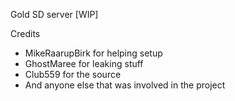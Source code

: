 Gold SD server [WIP]

 Credits
* MikeRaarupBirk for helping setup
* GhostMaree for leaking stuff
* Club559 for the source
* And anyone else that was involved in the project
